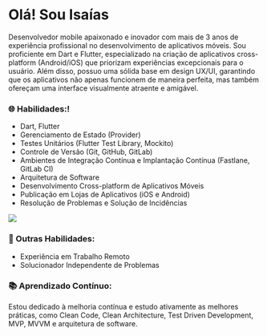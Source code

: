 <h1 class="heading-element" dir="auto">Olá! Sou Isaías</h1>


Desenvolvedor mobile apaixonado e inovador com mais de 3 anos de experiência profissional no desenvolvimento de aplicativos móveis. 
Sou proficiente em Dart e Flutter, especializado na criação de aplicativos cross-platform (Android/iOS) que priorizam experiências excepcionais para o usuário. 
Além disso, possuo uma sólida base em design UX/UI, garantindo que os aplicativos não apenas funcionem de maneira perfeita, mas também ofereçam uma interface visualmente atraente e amigável.


<h3 class="heading-element" dir="auto">🌐 Habilidades:!</h3>

<ul>
  <li>Dart, Flutter</li>
  <li>Gerenciamento de Estado (Provider)</li>
  <li>Testes Unitários (Flutter Test Library, Mockito)</li>
  <li>Controle de Versão (Git, GitHub, GitLab)</li>
  <li>Ambientes de Integração Contínua e Implantação Contínua (Fastlane, GitLab CI)</li>
  <li>Arquitetura de Software</li>
  <li>Desenvolvimento Cross-platform de Aplicativos Móveis</li>
  <li>Publicação em Lojas de Aplicativos (iOS e Android)</li>
  <li>Resolução de Problemas e Solução de Incidências</li>
</ul>

<a href="https://www.linkedin.com/in/isaiascardosodev/" rel="nofollow"><img src="https://camo.githubusercontent.com/1fb28218088b45b065a7445cafa9d5f027a657f17cb4f8b3a9472b1f59952949/68747470733a2f2f696d672e736869656c64732e696f2f62616467652f2d4c696e6b6564496e2d2532333030373742353f7374796c653d666f722d7468652d6261646765266c6f676f3d6c696e6b6564696e266c6f676f436f6c6f723d7768697465" data-canonical-src="https://img.shields.io/badge/-LinkedIn-%230077B5?style=for-the-badge&amp;logo=linkedin&amp;logoColor=white" style="max-width: 100%;"></a>

<h3 class="heading-element" dir="auto">🔧 Outras Habilidades:</h3> 
<ul>
  <li>Experiência em Trabalho Remoto</li>
  <li>Solucionador Independente de Problemas</li>
</ul>

<h3 class="heading-element" dir="auto">📚 Aprendizado Contínuo:</h3> 
Estou dedicado à melhoria contínua e estudo ativamente as melhores práticas, como Clean Code, Clean Architecture, Test Driven Development, MVP, MVVM e arquitetura de software.


<!---
isaias0cardoso/isaias0cardoso is a ✨ special ✨ repository because its `README.md` (this file) appears on your GitHub profile.
You can click the Preview link to take a look at your changes.
--->
